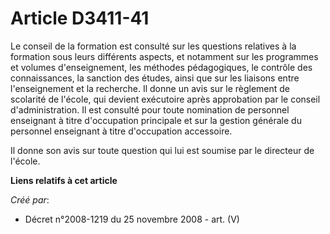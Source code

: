 # Article D3411-41

Le conseil de la formation est consulté sur les questions relatives à la formation sous leurs différents aspects, et
notamment sur les programmes et volumes d'enseignement, les méthodes pédagogiques, le contrôle des connaissances, la sanction
des études, ainsi que sur les liaisons entre l'enseignement et la recherche. Il donne un avis sur le règlement de scolarité
de l'école, qui devient exécutoire après approbation par le conseil d'administration. Il est consulté pour toute nomination
de personnel enseignant à titre d'occupation principale et sur la gestion générale du personnel enseignant à titre
d'occupation accessoire.

Il donne son avis sur toute question qui lui est soumise par le directeur de l'école.

**Liens relatifs à cet article**

_Créé par_:

  - Décret n°2008-1219 du 25 novembre 2008 - art. (V)
